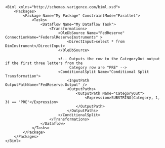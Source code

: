 	<Biml xmlns="http://schemas.varigence.com/biml.xsd">	    <Packages>	        <Package Name="My Package" ConstraintMode="Parallel">	            <Tasks>			                <Dataflow Name="My Dataflow Task">	                    <Transformations>							<OleDbSource Name="FedReserve" ConnectionName="FederalReserveInstruments" >								<DirectInput>select * from DimInstrument</DirectInput>			                </OleDbSource>													<!-- Outputs the row to the CategoryOut output if the first three letters from the 								 Category row are "PRE" -->							<ConditionalSplit Name="Conditional Split Transformation">	                            <InputPath OutputPathName="FedReserve.Output" />								<OutputPaths>	                                <OutputPath Name="CategoryOut">										<Expression>SUBSTRING(Category, 1, 3) == "PRE"</Expression>	                                </OutputPath>								</OutputPaths>							</ConditionalSplit>	                    </Transformations>	                </Dataflow>	            </Tasks>	        </Package>	    </Packages>	</Biml>
